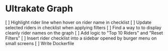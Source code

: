 # Ultrakate Graph

[ ] Highlight rider line when hover on rider name in checklist
[ ] Update selected riders in checklist when applying filters
[ ] Find a way to to display cleanly rider names on the graph
[ ] Add logic to "Top 10 Riders" and "Reset Filters"
[ ] Insert rider checklist into a sidebar opened by burger menu on small screens
[ ] Write Dockerfile
